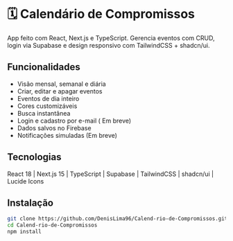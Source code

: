 # 🗓️ Calendário de Compromissos

App feito com React, Next.js e TypeScript. Gerencia eventos com CRUD, login via Supabase e design responsivo com TailwindCSS + shadcn/ui.

## Funcionalidades

- Visão mensal, semanal e diária  
- Criar, editar e apagar eventos  
- Eventos de dia inteiro  
- Cores customizáveis  
- Busca instantânea  
- Login e cadastro por e-mail ( Em breve)  
- Dados salvos no Firebase
- Notificações simuladas (Em breve)  

## Tecnologias

React 18 | Next.js 15 | TypeScript | Supabase | TailwindCSS | shadcn/ui | Lucide Icons

## Instalação

```bash
git clone https://github.com/DenisLima96/Calend-rio-de-Compromissos.git
cd Calend-rio-de-Compromissos
npm install

